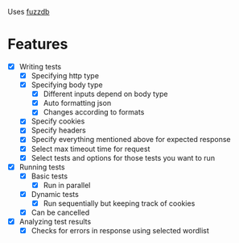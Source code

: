 Uses [fuzzdb](https://github.com/fuzzdb-project/fuzzdb)

# Features
- [x] Writing tests
    - [x] Specifying http type
    - [x] Specifying body type
        - [x] Different inputs depend on body type
        - [x] Auto formatting json
        - [x] Changes according to formats
    - [x] Specify cookies
    - [x] Specify headers
    - [x] Specify everything mentioned above for expected response
    - [x] Select max timeout time for request
    - [x] Select tests and options for those tests you want to run
- [x] Running tests
    - [x] Basic tests
        - [x] Run in parallel
    - [x] Dynamic tests
        - [x] Run sequentially but keeping track of cookies
    - [x] Can be cancelled
- [x] Analyzing test results
    - [x] Checks for errors in response using selected wordlist
